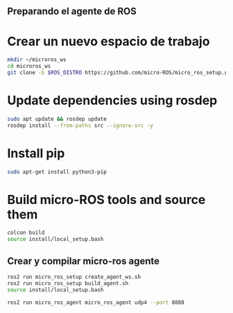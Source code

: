 ## Preparando el agente de ROS

# Crear un nuevo espacio de trabajo
```bash
mkdir ~/microros_ws
cd microros_ws
git clone -b $ROS_DISTRO https://github.com/micro-ROS/micro_ros_setup.git src/micro_ros_setup
```

# Update dependencies using rosdep
```bash
sudo apt update && rosdep update
rosdep install --from-paths src --ignore-src -y
```

# Install pip
```bash
sudo apt-get install python3-pip
```

# Build micro-ROS tools and source them
```bash
colcon build
source install/local_setup.bash
```


## Crear y compilar micro-ros agente

```bash
ros2 run micro_ros_setup create_agent_ws.sh
ros2 run micro_ros_setup build_agent.sh
source install/local_setup.bash
```

```bash
ros2 run micro_ros_agent micro_ros_agent udp4 --port 8888
```